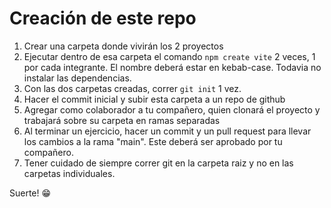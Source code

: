 # Creación de este repo

1. Crear una carpeta donde vivirán los 2 proyectos
2. Ejecutar dentro de esa carpeta el comando `npm create vite` 2 veces, 1 por cada integrante. El nombre deberá estar en kebab-case. Todavia no instalar las dependencias.
3. Con las dos carpetas creadas, correr `git init` 1 vez.
4. Hacer el commit inicial y subir esta carpeta a un repo de github
5. Agregar como colaborador a tu compañero, quien clonará el proyecto y trabajará sobre su carpeta en ramas separadas
6. Al terminar un ejercicio, hacer un commit y un pull request para llevar los cambios a la rama "main". Este deberá ser aprobado por tu compañero.
7. Tener cuidado de siempre correr git en la carpeta raiz y no en las carpetas individuales.

Suerte! 😁